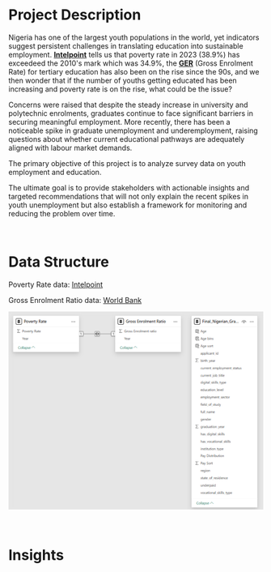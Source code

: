 # Project Description

Nigeria has one of the largest youth populations in the world, yet indicators suggest persistent challenges in translating education into sustainable employment. **[Intelpoint](https://intelpoint.co/blogs/nigerias-poverty-rate-trend-from1960-to-2024/)** tells us that poverty rate in 2023 (38.9%) has exceedeed the 2010's mark which was 34.9%, the **[GER](https://data.worldbank.org/indicator/SE.TER.ENRR?locations=NG)** (Gross Enrolment Rate) for tertiary education has also been on the rise since the 90s, and we then wonder that if the number of youths getting educated has been increasing and poverty rate is on the rise, what could be the issue?

Concerns were raised that despite the steady increase in university and polytechnic enrolments, graduates continue to face significant barriers in securing meaningful employment. More recently, there has been a noticeable spike in graduate unemployment and underemployment, raising questions about whether current educational pathways are adequately aligned with labour market demands.

The primary objective of this project is to analyze survey data on youth employment and education.

The ultimate goal is to provide stakeholders with actionable insights and targeted recommendations that will not only explain the recent spikes in youth unemployment but also establish a framework for monitoring and reducing the problem over time.




<br/>

# Data Structure

Poverty Rate data: [Intelpoint](https://intelpoint.co/blogs/nigerias-poverty-rate-trend-from1960-to-2024/)

Gross Enrolment Ratio data: [World Bank](https://data.worldbank.org/indicator/SE.TER.ENRR?locations=NG)

![Unemployment](https://github.com/Blessing336/Youth_Unemployment_in_a_Digital_Nigeria/blob/51be4df1d4f7e6839e9c74831c447923defabc17/Resources/Unemployment%20Data%20Structure.png)


<br/>

# Insights














